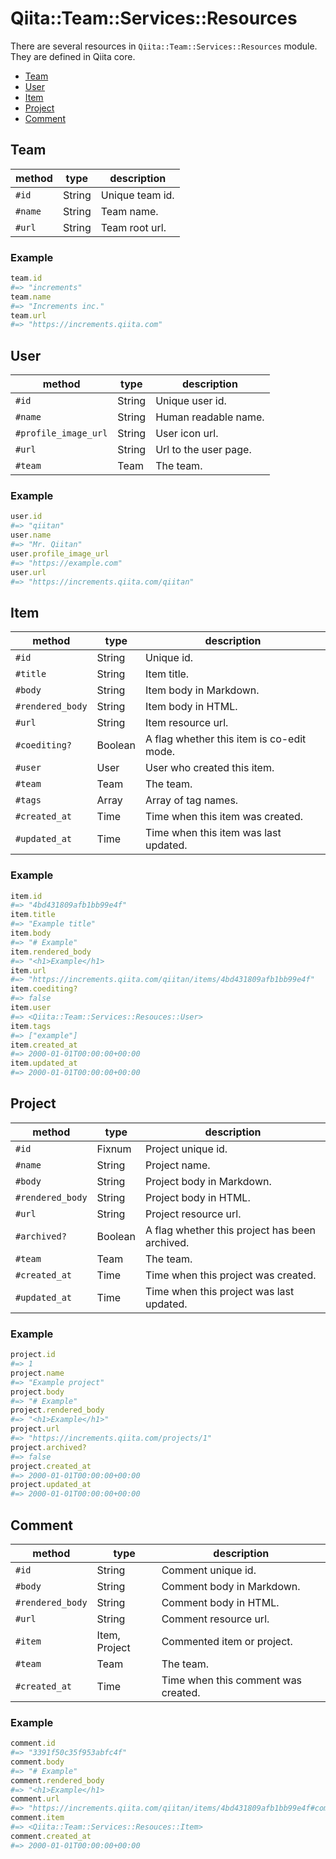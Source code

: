 # Qiita::Team::Services::Resources

There are several resources in `Qiita::Team::Services::Resources` module.
They are defined in Qiita core.

- [Team](#team)
- [User](#team)
- [Item](#item)
- [Project](#project)
- [Comment](#comment)

## Team

method  | type   | description
--------|--------|----------------
`#id`   | String | Unique team id.
`#name` | String | Team name.
`#url`  | String | Team root url.

### Example

```rb
team.id
#=> "increments"
team.name
#=> "Increments inc."
team.url
#=> "https://increments.qiita.com"
```

## User

method               | type   | description
---------------------|--------|---------------------
`#id`                | String | Unique user id.
`#name`              | String | Human readable name.
`#profile_image_url` | String | User icon url.
`#url`               | String | Url to the user page.
`#team`              | Team   | The team.

### Example

```rb
user.id
#=> "qiitan"
user.name
#=> "Mr. Qiitan"
user.profile_image_url
#=> "https://example.com"
user.url
#=> "https://increments.qiita.com/qiitan"
```

## Item

method           | type          | description
-----------------|---------------|------------------------------------------
`#id`            | String        | Unique id.
`#title`         | String        | Item title.
`#body`          | String        | Item body in Markdown.
`#rendered_body` | String        | Item body in HTML.
`#url`           | String        | Item resource url.
`#coediting?`    | Boolean       | A flag whether this item is co-edit mode.
`#user`          | User          | User who created this item.
`#team`          | Team          | The team.
`#tags`          | Array<String> | Array of tag names.
`#created_at`    | Time          | Time when this item was created.
`#updated_at`    | Time          | Time when this item was last updated.

### Example

```rb
item.id
#=> "4bd431809afb1bb99e4f"
item.title
#=> "Example title"
item.body
#=> "# Example"
item.rendered_body
#=> "<h1>Example</h1>
item.url
#=> "https://increments.qiita.com/qiitan/items/4bd431809afb1bb99e4f"
item.coediting?
#=> false
item.user
#=> <Qiita::Team::Services::Resouces::User>
item.tags
#=> ["example"]
item.created_at
#=> 2000-01-01T00:00:00+00:00
item.updated_at
#=> 2000-01-01T00:00:00+00:00
```

## Project

method           | type     | description
-----------------|----------|-------------------------------------
`#id`            | Fixnum   | Project unique id.
`#name`          | String   | Project name.
`#body`          | String   | Project body in Markdown.
`#rendered_body` | String   | Project body in HTML.
`#url`           | String   | Project resource url.
`#archived?`     | Boolean  | A flag whether this project has been archived.
`#team`          | Team     | The team.
`#created_at`    | Time     | Time when this project was created.
`#updated_at`    | Time     | Time when this project was last updated.

### Example

```rb
project.id
#=> 1
project.name
#=> "Example project"
project.body
#=> "# Example"
project.rendered_body
#=> "<h1>Example</h1>"
project.url
#=> "https://increments.qiita.com/projects/1"
project.archived?
#=> false
project.created_at
#=> 2000-01-01T00:00:00+00:00
project.updated_at
#=> 2000-01-01T00:00:00+00:00
```

## Comment

method           | type          | description
-----------------|---------------|----------------------------------------
`#id`            | String        | Comment unique id.
`#body`          | String        | Comment body in Markdown.
`#rendered_body` | String        | Comment body in HTML.
`#url`           | String        | Comment resource url.
`#item`          | Item, Project | Commented item or project.
`#team`          | Team          | The team.
`#created_at`    | Time          | Time when this comment was created.

### Example

```rb
comment.id
#=> "3391f50c35f953abfc4f"
comment.body
#=> "# Example"
comment.rendered_body
#=> "<h1>Example</h1>
comment.url
#=> "https://increments.qiita.com/qiitan/items/4bd431809afb1bb99e4f#comment-3391f50c35f953abfc4f
comment.item
#=> <Qiita::Team::Services::Resouces::Item>
comment.created_at
#=> 2000-01-01T00:00:00+00:00
```
